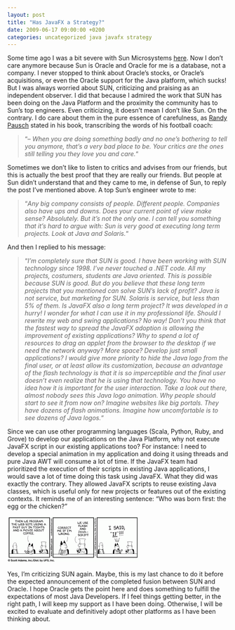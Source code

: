 ```yaml
---
layout: post
title: "Has JavaFX a Strategy?"
date: 2009-06-17 09:00:00 +0200
categories: uncategorized java javafx strategy
---
```


Some time ago I was a bit severe with Sun Microsystems <a href="http://69.89.31.239/~hildeber/?p=126">here</a>. Now I don’t care anymore because Sun is Oracle and Oracle for me is a database, not a company. I never stopped to think about Oracle’s stocks, or Oracle’s acquisitions, or even the Oracle support for the Java platform, which sucks! But I was always worried about SUN, criticizing and praising as an independent observer. I did that because I admired the work that SUN has been doing on the Java Platform and the proximity the community has to Sun’s top engineers. Even criticizing, it doesn’t mean I don’t like Sun. On the contrary. I do care about them in the pure essence of carefulness, as <a href="http://download.srv.cs.cmu.edu/~pausch/">Randy Pausch</a> stated in his book, transcribing the words of his football coach:

> “<span style="font-style: italic;">– When you are doing something badly and no one’s bothering to tell you anymore, that’s a very bad place to be. Your critics are the ones still telling you they love you and care.</span>“


Sometimes we don’t like to listen to critics and advises from our friends, but this is actually the best proof that they are really our friends. But people at Sun didn’t understand that and they came to me, in defense of Sun, to reply the post I’ve mentioned above. A top Sun’s engineer wrote to me:

> “<span style="font-style: italic;">Any big company consists of people. Different people. Companies also have ups and downs. Does your current point of view make sense? Absolutely. But it’s not the only one. I can tell you something that it’s hard to argue with: Sun is very good at executing long term projects. Look at Java and Solaris.</span>“


And then I replied to his message:

> “<span style="font-style: italic;">I’m completely sure that SUN is good. I have been working with SUN technology since 1998. I’ve never touched a .NET code. All my projects, costumers, students are Java oriented. This is possible because SUN is good. But do you believe that these long term projects that you mentioned can solve SUN’s lack of profit? Java is not service, but marketing for SUN. Solaris is service, but less than 5% of them. Is JavaFX also a long term project? It was developed in a hurry! I wonder for what I can use it in my professional life. Should I rewrite my web and swing applications? No way! Don’t you think that the fastest way to spread the JavaFX adoption is allowing the improvement of existing applications? Why to spend a lot of resources to drag an applet from the browser to the desktop if we need the network anyway? More space? Develop just small applications? I would give more priority to hide the Java logo from the final user, or at least allow its customization, because an advantage of the flash technology is that it is so imperceptible and the final user doesn’t even realize that he is using that technology. You have no idea how it is important for the user interaction. Take a look out there, almost nobody sees this Java logo animation. Why people should start to see it from now on? Imagine websites like big portals. They have dozens of flash animations. Imagine how uncomfortable is to see dozens of Java logos.</span>“


Since we can use other programming languages (Scala, Python, Ruby, and Grove) to develop our applications on the Java Platform, why not execute JavaFX script in our existing applications too? For instance: I need to develop a special animation in my application and doing it using threads and pure Java AWT will consume a lot of time. If the JavaFX team had prioritized the execution of their scripts in existing Java applications, I would save a lot of time doing this task using JavaFX. What they did was exactly the contrary. They allowed JavaFX scripts to reuse existing Java classes, which is useful only for new projects or features out of the existing contexts. It reminds me of an interesting sentence: “Who was born first: the egg or the chicken?”

<a href="http://69.89.31.239/~hildeber/wp-content/uploads/2009/06/dilbert-js-joke.gif">![dilbert-js-joke-300x106.gif](/images/posts/dilbert-js-joke-300x106.gif)</a>

Yes, I’m criticizing SUN again. Maybe, this is my last chance to do it before the expected announcement of the completed fusion between SUN and Oracle. I hope Oracle gets the point here and does something to fulfill the expectations of most Java Developers. If I feel things getting better, in the right path, I will keep my support as I have been doing. Otherwise, I will be excited to evaluate and definitively adopt other platforms as I have been thinking about.
